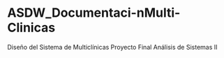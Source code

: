 # ASDW_Documentaci-nMulti-Clinicas
Diseño del Sistema de Multiclínicas Proyecto Final Análisis de Sistemas II
